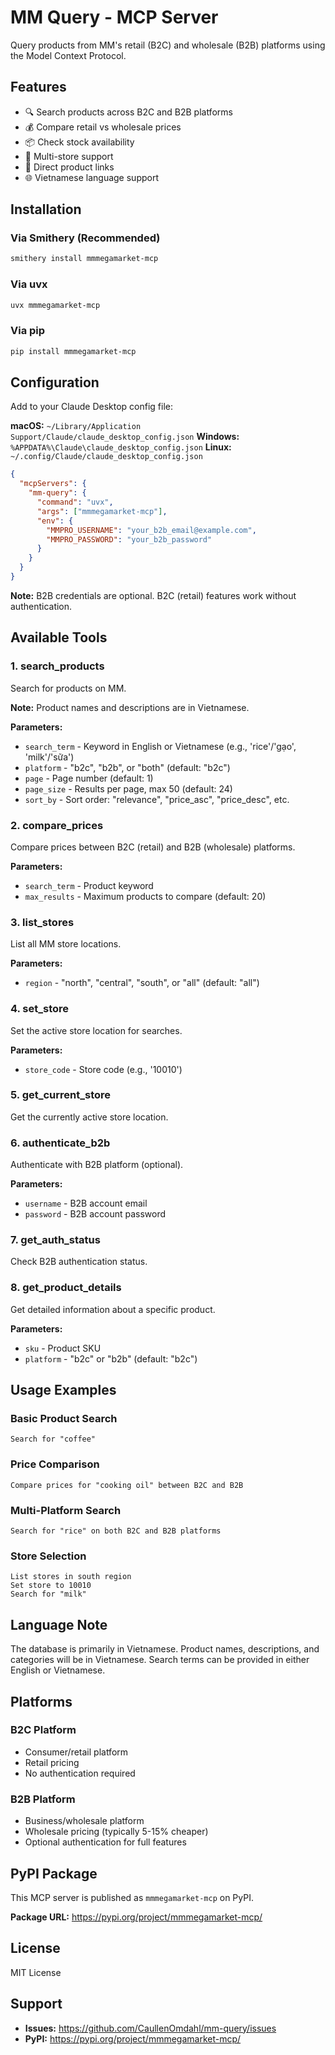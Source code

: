 # MM Query - MCP Server

Query products from MM's retail (B2C) and wholesale (B2B) platforms using the Model Context Protocol.

## Features

- 🔍 Search products across B2C and B2B platforms
- 💰 Compare retail vs wholesale prices
- 📦 Check stock availability
- 🏪 Multi-store support
- 🔗 Direct product links
- 🌐 Vietnamese language support

## Installation

### Via Smithery (Recommended)

```bash
smithery install mmmegamarket-mcp
```

### Via uvx

```bash
uvx mmmegamarket-mcp
```

### Via pip

```bash
pip install mmmegamarket-mcp
```

## Configuration

Add to your Claude Desktop config file:

**macOS:** `~/Library/Application Support/Claude/claude_desktop_config.json`
**Windows:** `%APPDATA%\Claude\claude_desktop_config.json`
**Linux:** `~/.config/Claude/claude_desktop_config.json`

```json
{
  "mcpServers": {
    "mm-query": {
      "command": "uvx",
      "args": ["mmmegamarket-mcp"],
      "env": {
        "MMPRO_USERNAME": "your_b2b_email@example.com",
        "MMPRO_PASSWORD": "your_b2b_password"
      }
    }
  }
}
```

**Note:** B2B credentials are optional. B2C (retail) features work without authentication.

## Available Tools

### 1. search_products
Search for products on MM.

**Note:** Product names and descriptions are in Vietnamese.

**Parameters:**
- `search_term` - Keyword in English or Vietnamese (e.g., 'rice'/'gạo', 'milk'/'sữa')
- `platform` - "b2c", "b2b", or "both" (default: "b2c")
- `page` - Page number (default: 1)
- `page_size` - Results per page, max 50 (default: 24)
- `sort_by` - Sort order: "relevance", "price_asc", "price_desc", etc.

### 2. compare_prices
Compare prices between B2C (retail) and B2B (wholesale) platforms.

**Parameters:**
- `search_term` - Product keyword
- `max_results` - Maximum products to compare (default: 20)

### 3. list_stores
List all MM store locations.

**Parameters:**
- `region` - "north", "central", "south", or "all" (default: "all")

### 4. set_store
Set the active store location for searches.

**Parameters:**
- `store_code` - Store code (e.g., '10010')

### 5. get_current_store
Get the currently active store location.

### 6. authenticate_b2b
Authenticate with B2B platform (optional).

**Parameters:**
- `username` - B2B account email
- `password` - B2B account password

### 7. get_auth_status
Check B2B authentication status.

### 8. get_product_details
Get detailed information about a specific product.

**Parameters:**
- `sku` - Product SKU
- `platform` - "b2c" or "b2b" (default: "b2c")

## Usage Examples

### Basic Product Search
```
Search for "coffee"
```

### Price Comparison
```
Compare prices for "cooking oil" between B2C and B2B
```

### Multi-Platform Search
```
Search for "rice" on both B2C and B2B platforms
```

### Store Selection
```
List stores in south region
Set store to 10010
Search for "milk"
```

## Language Note

The database is primarily in Vietnamese. Product names, descriptions, and categories will be in Vietnamese. Search terms can be provided in either English or Vietnamese.

## Platforms

### B2C Platform
- Consumer/retail platform
- Retail pricing
- No authentication required

### B2B Platform
- Business/wholesale platform
- Wholesale pricing (typically 5-15% cheaper)
- Optional authentication for full features

## PyPI Package

This MCP server is published as `mmmegamarket-mcp` on PyPI.

**Package URL:** https://pypi.org/project/mmmegamarket-mcp/

## License

MIT License

## Support

- **Issues:** https://github.com/CaullenOmdahl/mm-query/issues
- **PyPI:** https://pypi.org/project/mmmegamarket-mcp/
